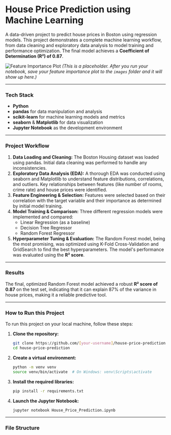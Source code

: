 # House Price Prediction using Machine Learning

A data-driven project to predict house prices in Boston using regression models. This project demonstrates a complete machine learning workflow, from data cleaning and exploratory data analysis to model training and performance optimization. The final model achieves a **Coefficient of Determination (R²) of 0.87**.

![Feature Importance Plot](images/feature_importance.png)
*(This is a placeholder. After you run your notebook, save your feature importance plot to the `images` folder and it will show up here.)*

---

### Tech Stack

*   **Python**
*   **pandas** for data manipulation and analysis
*   **scikit-learn** for machine learning models and metrics
*   **seaborn** & **Matplotlib** for data visualization
*   **Jupyter Notebook** as the development environment

---

### Project Workflow

1.  **Data Loading and Cleaning:** The Boston Housing dataset was loaded using pandas. Initial data cleaning was performed to handle any inconsistencies.
2.  **Exploratory Data Analysis (EDA):** A thorough EDA was conducted using seaborn and Matplotlib to understand feature distributions, correlations, and outliers. Key relationships between features (like number of rooms, crime rate) and house prices were identified.
3.  **Feature Engineering & Selection:** Features were selected based on their correlation with the target variable and their importance as determined by initial model training.
4.  **Model Training & Comparison:** Three different regression models were implemented and compared:
    *   Linear Regression (as a baseline)
    *   Decision Tree Regressor
    *   Random Forest Regressor
5.  **Hyperparameter Tuning & Evaluation:** The Random Forest model, being the most promising, was optimized using K-Fold Cross-Validation and GridSearch to find the best hyperparameters. The model's performance was evaluated using the **R² score**.

---

### Results

The final, optimized Random Forest model achieved a robust **R² score of 0.87** on the test set, indicating that it can explain 87% of the variance in house prices, making it a reliable predictive tool.

---

### How to Run this Project

To run this project on your local machine, follow these steps:

1.  **Clone the repository:**
    ```sh
    git clone https://github.com/[your-username]/house-price-prediction.git
    cd house-price-prediction
    ```

2.  **Create a virtual environment:**
    ```sh
    python -m venv venv
    source venv/bin/activate  # On Windows: venv\Scripts\activate
    ```

3.  **Install the required libraries:**
    ```sh
    pip install -r requirements.txt
    ```

4.  **Launch the Jupyter Notebook:**
    ```sh
    jupyter notebook House_Price_Prediction.ipynb
    ```

---

### File Structure
